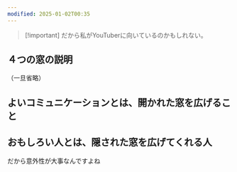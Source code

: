 ```yaml
---
modified: 2025-01-02T00:35
---
```

  

> [!important] だから私がYouTuberに向いているのかもしれない。

  

  

## ４つの窓の説明

（一旦省略）

  

  

  

  

## よいコミュニケーションとは、開かれた窓を広げること

  

  

## おもしろい人とは、隠された窓を広げてくれる人

だから意外性が大事なんですよね
